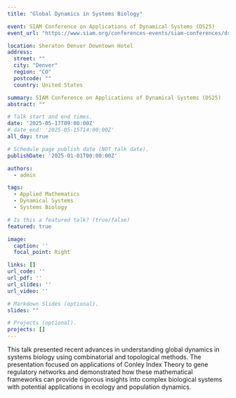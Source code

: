 ```yaml
---
title: "Global Dynamics in Systems Biology"

event: SIAM Conference on Applications of Dynamical Systems (DS25)
event_url: "https://www.siam.org/conferences-events/siam-conferences/ds25/"

location: Sheraton Denver Downtown Hotel
address:
  street: ""
  city: "Denver"
  region: "CO"
  postcode: ""
  country: United States

summary: SIAM Conference on Applications of Dynamical Systems (DS25)
abstract: ""

# Talk start and end times.
date: '2025-05-17T09:00:00Z'
# date_end: '2025-05-15T14:00:00Z'
all_day: true

# Schedule page publish date (NOT talk date).
publishDate: '2025-01-01T00:00:00Z'

authors:
  - admin

tags:
  - Applied Mathematics
  - Dynamical Systems
  - Systems Biology

# Is this a featured talk? (true/false)
featured: true

image:
  caption: ''
  focal_point: Right

links: []
url_code: ''
url_pdf: ''
url_slides: ''
url_video: ''

# Markdown Slides (optional).
slides: ""

# Projects (optional).
projects: []
---
```


This talk presented recent advances in understanding global dynamics in systems biology using combinatorial and topological methods. The presentation focused on applications of Conley Index Theory to gene regulatory networks and demonstrated how these mathematical frameworks can provide rigorous insights into complex biological systems with potential applications in ecology and population dynamics.
